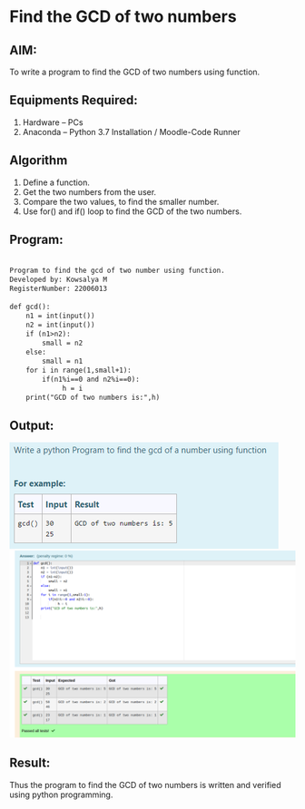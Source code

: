 # Find the GCD of two numbers

## AIM:
To write a program to find the GCD of two numbers using function.

## Equipments Required:
1. Hardware – PCs
2. Anaconda – Python 3.7 Installation / Moodle-Code Runner

## Algorithm
1. Define a function.
2. Get the two numbers from the user.
3. Compare the two values, to find the smaller number.
4. Use for() and if() loop to find the GCD of the two numbers.

## Program:
```

Program to find the gcd of two number using function.
Developed by: Kowsalya M
RegisterNumber: 22006013

def gcd():
    n1 = int(input())
    n2 = int(input())
    if (n1>n2):
        small = n2
    else:
        small = n1
    for i in range(1,small+1):
        if(n1%i==0 and n2%i==0):
             h = i
    print("GCD of two numbers is:",h)

```

## Output:
![gcd of two number](./images/gcd.PNG)
![OUTPUT](./images/gcd.png)

## Result:
Thus the program to find the GCD of two numbers is written and verified using python programming.
